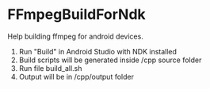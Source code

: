 # FFmpegBuildForNdk

Help building ffmpeg for android devices.
1. Run "Build" in Android Studio with NDK installed
2. Build scripts will be generated inside /cpp source folder
3. Run file build_all.sh 
4. Output will be in /cpp/output folder
